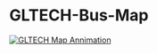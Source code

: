 # GLTECH-Bus-Map
[![GLTECH Map Annimation](<img src="map-vid-thumbnail.png">)](https://www.youtube.com/watch?v=YmgChy038LE "GLTECH Bus Map Animation")
